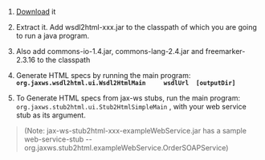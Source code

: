 1. [Download](http://code.google.com/p/wsdl2html/downloads/list) it

2. Extract it. Add wsdl2html-xxx.jar to the classpath of which you are going to run a java program.

3. Also add commons-io-1.4.jar, commons-lang-2.4.jar and freemarker-2.3.16 to the classpath

4. Generate HTML specs by running the main program:
**`org.jaxws.wsdl2html.ui.Wsdl2HtmlMain     wsdlUrl  [outputDir]`**


5. To Generate HTML specs from jax-ws stubs, run the main program:  `org.jaxws.stub2html.ui.Stub2HtmlSimpleMain` , with your web service stub as its argument.
> (Note: jax-ws-stub2html-xxx-exampleWebService.jar has a sample web-service-stub --   org.jaxws.stub2html.exampleWebService.OrderSOAPService)

